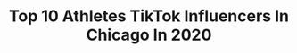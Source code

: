 ---
title: Top 10 Athletes TikTok Influencers In Chicago In 2020
description: >-
  Find top athletes TikTok influencers in Chicago in 2020. Most popular hashtags: #chicago #coronavirus #baseball #fail.
platform: TikTok
profiles:
  - username: "keshawnalmighty"
    fullname: >-
      Keshawn Unseld
    location: "United States"
    followers: 166414
    engagement: 2878
    commentsToLikes: 0.019402
    id: ck8s75hamnqt70j78u5r5i3cy
    verified: false
    hashtags: "#splash, #feelings, #bulletproof, #baseball"
  - username: "jlondadon"
    fullname: >-
      JLonDaDon
    location: "United States"
    followers: 16428
    engagement: 1644
    commentsToLikes: 0.058563
    id: cka0hrby7adsk0i78nxxpwauy
    verified: false
    hashtags: "#5mins, #feelings, #pillsandpotions, #schoollife"
  - username: "aewaiz"
    fullname: >-
      awaiz
    location: "United States"
    followers: 7253
    engagement: 1385
    commentsToLikes: 0.043359
    id: cka0ujogeumcc0i78xyh47kh6
    verified: false
    hashtags: "#quarantine, #bathroom, #foryou, #homework"
  - username: "fantasyfreaks"
    fullname: >-
      The Fantasy Freaks
    location: "United States"
    followers: 373592
    engagement: 2299
    commentsToLikes: 0.048416
    id: ck8kdxp347vb40j78y6k56epp
    verified: false
    hashtags: "#wisconsin, #momsoftiktok, #pancakecereal, #julio"
  - username: "cpmillie"
    fullname: >-
      ur fav baller
    location: "United States"
    followers: 20175
    engagement: 1882
    commentsToLikes: 0.048304
    id: ck9rihf96jttb0j78laxs6do5
    verified: false
    hashtags: "#killyourvibe, #happyeaster, #decadesofhair, #werkitfromhome"
  - username: "thatboyziyon"
    fullname: >-
      DURAG ZIYON 🤍
    location: "United States"
    followers: 34547
    engagement: 1219
    commentsToLikes: 0.054511
    id: ck9jw84llvfh90j78x2ijssul
    verified: false
    hashtags: "#decadesofhair, #funny, #baseball, #werkitfromhome"
  - username: "that.hockey.fan"
    fullname: >-
      That Hockey Fan
    location: "United States"
    followers: 14386
    engagement: 1589
    commentsToLikes: 0.053081
    id: cka656fdsbpmq0i78shm23qmt
    verified: false
    hashtags: "#funnuy, #chicago, #like4like, #cookinghacks"
  - username: "fanaticsview"
    fullname: >-
      Fanatics View
    location: "United States"
    followers: 7829
    engagement: 564
    commentsToLikes: 0.010588
    id: ck90r1vtrkoo80j78f6zk2plr
    verified: false
    hashtags: "#vibewithme, #warriors, #lacrosse, #baseballlife"
  - username: "scottysportstakes"
    fullname: >-
      ScottySportsTakes
    location: "United States"
    followers: 19122
    engagement: 1950
    commentsToLikes: 0.043986
    id: cka6kv2sd0kl40i78a7r5hveo
    verified: false
    hashtags: "#streaming, #zoom, #drewbrees, #nfceast"
  - username: "urgalellie13"
    fullname: >-
      Ellie Marie
    location: "United States"
    followers: 2053
    engagement: 952
    commentsToLikes: 0.027841
    id: ck999uea8ejd90j78uog0yvwt
    verified: false
    hashtags: "#quarentine, #trauma, #greenscreen, #full180"
---